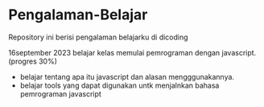 # Pengalaman-Belajar
Repository ini berisi pengalaman belajarku di dicoding 

16september 2023
belajar kelas memulai pemrograman dengan javascript. (progres 30%)
- belajar tentang apa itu javascript dan alasan mengggunakannya.
- belajar tools yang dapat digunakan untk menjalnkan bahasa pemrograman javascript
